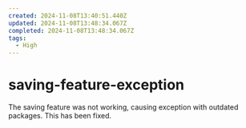 ```yaml
---
created: 2024-11-08T13:40:51.440Z
updated: 2024-11-08T13:48:34.067Z
completed: 2024-11-08T13:48:34.067Z
tags:
  - High
---
```


# saving-feature-exception

The saving feature was not working, causing exception with outdated packages. This has been fixed.
